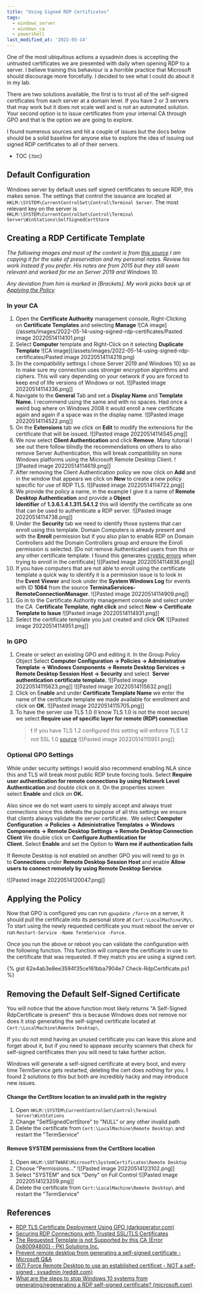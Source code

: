 ```yaml
---
title: "Using Signed RDP Certificates"
tags:
  - windows_server
  - windows_ca
  - powershell
last_modified_at: '2022-05-14'
---
```

One of the most ubiquitous actions a sysadmin does is accepting the untrusted certificates we are presented with daily when opening RDP to a server. I believe training this behaviour is a horrible practice that Microsoft should discourage more forcefully. I decided to see what I could do about it in my lab.

There are two solutions available, the first is to trust all of the self-signed certificates from each server at a domain level. If you have 2 or 3 servers that may work but it does not scale well and is not an automated solution. Your second option is to issue certificates from your internal CA through GPO and that is the option we are going to explore.

I found numerous sources and hit a couple of issues but the docs below should be a solid baseline for anyone else to explore the idea of issuing out signed RDP certificates to all of their servers.

* TOC 
{:toc}

## Default Configuration
Windows server by default uses self signed certificates to secure RDP, this makes sense. The settings that control the issuance are located at `HKLM:\SYSTEM\CurrentControlSet\Control\Terminal Server`. The most relevant key on the server is `HKLM:\SYSTEM\CurrentControlSet\Control\Terminal Server\WinStations\SelfSignedCertStore`

## Creating a RDP Certificate Template
*The following images and most of the content is from [this source](https://www.darkoperator.com/blog/2015/3/26/rdp-tls-certificate-deployment-using-gpo) I am copying it for the sake of preservation and my personal notes. Review his work instead if you prefer. His notes are from 2015 but they still seem relevant and worked for me on Server 2019 and Windows 10.*

*Any deviation from him is marked in \[Brackets\]. My work picks back up at [Applying the Policy]()*

### In your CA
1. Open the **Certificate Authority** management console, Right-Clicking on **Certificate Templates** and selecting **Manage**
    ![CA image](/assets/images/2022-05-14-using-signed-rdp-certificates/Pasted image 20220514114101.png)
2. Select **Computer** template and Right-Click on it selecting **Duplicate Template**
    ![CA image](/assets/images/2022-05-14-using-signed-rdp-certificates/Pasted image 20220514114219.png)
3. \[In the compatibility settings I chose Server 2019 and Windows 10\] so as to make sure my connection uses stronger encryption algorithms and ciphers. This will vary depending on your network if you are forced to keep end of life versions of Windows or not.
    ![[Pasted image 20220514114336.png]]
4. Navigate to the **General** Tab and set a **Display Name** and **Template Name.** I recommend using the same and with no spaces. Had once a weird bug where on Windows 2008 it would enroll a new certificate again and again if a space was in the display name.
    ![[Pasted image 20220514114522.png]]
5. On the **Extensions** tab we click on **Edit** to modify the extensions for the certificate that will be issued.
    ![[Pasted image 20220514114545.png]]
6. We now select **Client Authentication** and click **Remove**. Many tutorial I see out there follow blindly the recommendations on others to also remove Server Authentication, this will break compatibility on none Windows platforms using the Microsoft Remote Desktop Client.
    ![[Pasted image 20220514114619.png]]
7. After removing the Client Authentication policy we now click on **Add** and in the window that appears we click on **New** to create a new policy specific for use of RDP TLS.
    ![[Pasted image 20220514114722.png]]
8. We provide the policy a name, in the example I give it a name of **Remote Desktop Authentication** and provide a **Object Identifier** of **1.3.6.1.4.1.311.54.1.2** this will identify the certificate as one that can be used to authenticate a RDP server.
    ![[Pasted image 20220514114738.png]]
9. Under the **Security** tab we need to identify those systems that can enroll using this template. Domain Computers is already present and with the **Enroll** permission but if you also plan to enable RDP on Domain Controllers add the Domain Controllers group and ensure the Enroll permission is selected. \[Do not remove Authenticated users from this or any other certificate template. I found this generates [cryptic errors](https://www.pkisolutions.com/the-requested-template-is-not-supported-by-this-ca-error-0x80094800/) when trying to enroll in the certificate\]
    ![[Pasted image 20220514114836.png]]
10. If you have computers that are not able to enroll using the certificate template a quick way to identify it is a permission issue is to look in the **Event Viewer** and look under the **System Windows Log** for events with ID **1064** from the source **TerminaServices-RemoteConnectionManager**.
    ![[Pasted image 20220514114909.png]]
11. Go in to the Certificate Authority management console and select under the CA  C**ertificate Template**, **right click** and select **New -> Certificate Template to Issue**
    ![[Pasted image 20220514114931.png]]
12. Select the certificate template you just created and click **OK**
    ![[Pasted image 20220514114951.png]]

### In GPO
1. Create or select an existing GPO and editing it. In the Group Policy Object Select **Computer Configuration -> Policies -> Administrative Template -> Windows Components -> Remote Desktop Services -> Remote Desktop Session Host -> Security** and select  **Server authentication certificate template.**
    ![[Pasted image 20220514115623.png]]
    ![[Pasted image 20220514115632.png]]
2. Click on E**nable** and under **Certificate Template Name** we enter the name of the certificate template we made available for enrollment and click on **OK**.
    ![[Pasted image 20220514115705.png]]
3. To have the server use TLS 1.0 (I know TLS 1.0 is not the most secure) we select **Require use of specific layer for remote (RDP) connection** 
    > ❗ If you have TLS 1.2 configured this setting will enforce TLS 1.2 not SSL 1.0 [source](https://docs.microsoft.com/en-US/troubleshoot/windows-server/remote/incorrect-tls-use-rdp-with-ssl-encryption)
    ![[Pasted image 20220514115951.png]]

### Optional GPO Settings
While under security settings I would also recommend enabling NLA since this and TLS will break most public RDP brute forcing tools. Select **Require user authentication for remote connections by using Network Level Authentication** and double click on it. On the properties screen select **Enable** and click on **OK.**

Also since we do not want users to simply accept and always trust connections since this defeats the purpose of all this settings we ensure that clients always validate the server certificate.  We select **Computer Configuration -> Policies -> Administrative Templates -> Windows Components -> Remote Desktop Settings -> Remote Desktop Connection Client** We double click on **Configure Authentication for Client.** Select **Enable** and set the Option to **Warn me if authentication fails**

If Remote Desktop is not enabled on another GPO you will need to go in to **Connections** under **Remote Desktop Session Host** and enable **Allow users to connect remotely by using Remote Desktop Service**.

![[Pasted image 20220514120047.png]]

## Applying the Policy
Now that GPO is configured you can run `gpupdate /force` on a server, it should pull the certificate into its personal store at `Cert:\LocalMachine\My\`. To start using the newly requested certificate you must reboot the server or run `Restart-Service -Name TermService -Force`.

Once you run the above or reboot you can validate the configuration with the following function. This function will compare the certificate in use to the certificate that was requested. If they match you are using a signed cert.

<!--
https://gist.github.com/PipeItToDevNull/62e4ab3e8ee3594f35ce161bba7904e7
-->
{% gist 62e4ab3e8ee3594f35ce161bba7904e7 Check-RdpCertificate.ps1 %}

## Removing the Default Self-Signed Certificate
You will notice that the above function most likely returns "A Self-Signed RdpCertificate is present" this is because Windows does not remove nor does it stop generating the self-signed certificate located at `Cert:\LocalMachine\Remote Desktop\`. 

If you do not mind having an unused certificate you can leave this alone and forget about it, but if you need to appease security scanners that check for self-signed certificates then you will need to take further action.

Windows will generate a self-signed certificate at every boot, and every time TermService gets restarted, deleting the cert does nothing for you. I found 2 solutions to this but both are incredibly hacky and may introduce new issues.

#### Change the CertStore location to an invalid path in the registry
1. Open `HKLM:\SYSTEM\CurrentControlSet\Control\Terminal Server\WinStations`
2. Change "SelfSignedCertStore" to "NULL" or any other invalid path
3. Delete the certificate from `Cert:\LocalMachine\Remote Desktop\` and restart the "TermService"

#### Remove SYSTEM permissions from the CertStore location
1. Open `HKLM:\SOFTWARE\Microsoft\SystemCertificates\Remote Desktop` 
2. Choose "Permissions..."
    ![[Pasted image 20220514123102.png]]
3. Select "SYSTEM" and tick "Deny" on Full Control
    ![[Pasted image 20220514123209.png]]
4. Delete the certificate from `Cert:\LocalMachine\Remote Desktop\` and restart the "TermService"

## References
* [RDP TLS Certificate Deployment Using GPO (darkoperator.com)](https://www.darkoperator.com/blog/2015/3/26/rdp-tls-certificate-deployment-using-gpo)
* [Securing RDP Connections with Trusted SSL/TLS Certificates](http://woshub.com/securing-rdp-connections-trusted-ssl-tls-certificates/)
* [The Requested Template is not Supported by this CA (Error 0x80094800) - PKI Solutions Inc.](https://www.pkisolutions.com/the-requested-template-is-not-supported-by-this-ca-error-0x80094800/)
* [Prevent remote desktop from generating a self-signed certificate - Microsoft Q&A](https://docs.microsoft.com/en-us/answers/questions/204015/prevent-remote-desktop-from-generating-a-self-sign.html)
* [(67) Force Remote Desktop to use an established certificet - NOT a self-signed : sysadmin (reddit.com)](https://www.reddit.com/r/sysadmin/comments/izoyyy/force_remote_desktop_to_use_an_established/)
* [What are the steps to stop Windows 10 systems from generating/regenerating a RDP self-signed certificate? (microsoft.com)](https://social.technet.microsoft.com/Forums/security/en-US/bb8ece84-7592-4ed3-b133-b45ab850e5de/what-are-the-steps-to-stop-windows-10-systems-from-generatingregenerating-a-rdp-selfsigned?forum=winserversecurity)